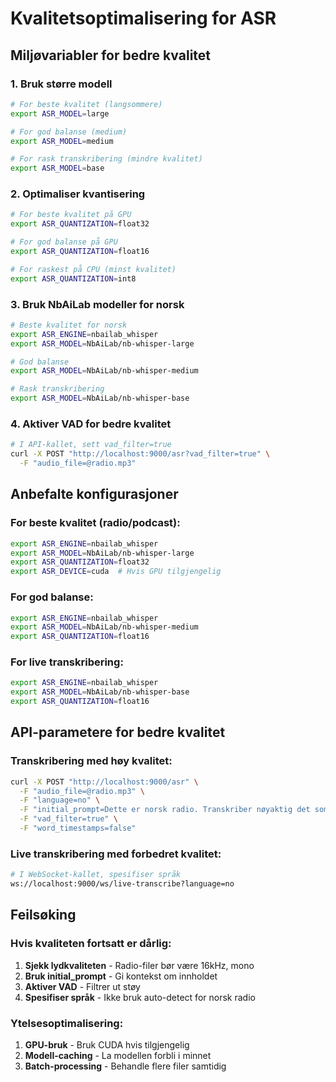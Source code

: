 # Kvalitetsoptimalisering for ASR

## Miljøvariabler for bedre kvalitet

### 1. **Bruk større modell**
```bash
# For beste kvalitet (langsommere)
export ASR_MODEL=large

# For god balanse (medium)
export ASR_MODEL=medium

# For rask transkribering (mindre kvalitet)
export ASR_MODEL=base
```

### 2. **Optimaliser kvantisering**
```bash
# For beste kvalitet på GPU
export ASR_QUANTIZATION=float32

# For god balanse på GPU
export ASR_QUANTIZATION=float16

# For raskest på CPU (minst kvalitet)
export ASR_QUANTIZATION=int8
```

### 3. **Bruk NbAiLab modeller for norsk**
```bash
# Beste kvalitet for norsk
export ASR_ENGINE=nbailab_whisper
export ASR_MODEL=NbAiLab/nb-whisper-large

# God balanse
export ASR_MODEL=NbAiLab/nb-whisper-medium

# Rask transkribering
export ASR_MODEL=NbAiLab/nb-whisper-base
```

### 4. **Aktiver VAD for bedre kvalitet**
```bash
# I API-kallet, sett vad_filter=true
curl -X POST "http://localhost:9000/asr?vad_filter=true" \
  -F "audio_file=@radio.mp3"
```

## Anbefalte konfigurasjoner

### For beste kvalitet (radio/podcast):
```bash
export ASR_ENGINE=nbailab_whisper
export ASR_MODEL=NbAiLab/nb-whisper-large
export ASR_QUANTIZATION=float32
export ASR_DEVICE=cuda  # Hvis GPU tilgjengelig
```

### For god balanse:
```bash
export ASR_ENGINE=nbailab_whisper
export ASR_MODEL=NbAiLab/nb-whisper-medium
export ASR_QUANTIZATION=float16
```

### For live transkribering:
```bash
export ASR_ENGINE=nbailab_whisper
export ASR_MODEL=NbAiLab/nb-whisper-base
export ASR_QUANTIZATION=float16
```

## API-parametere for bedre kvalitet

### Transkribering med høy kvalitet:
```bash
curl -X POST "http://localhost:9000/asr" \
  -F "audio_file=@radio.mp3" \
  -F "language=no" \
  -F "initial_prompt=Dette er norsk radio. Transkriber nøyaktig det som sies." \
  -F "vad_filter=true" \
  -F "word_timestamps=false"
```

### Live transkribering med forbedret kvalitet:
```bash
# I WebSocket-kallet, spesifiser språk
ws://localhost:9000/ws/live-transcribe?language=no
```

## Feilsøking

### Hvis kvaliteten fortsatt er dårlig:
1. **Sjekk lydkvaliteten** - Radio-filer bør være 16kHz, mono
2. **Bruk initial_prompt** - Gi kontekst om innholdet
3. **Aktiver VAD** - Filtrer ut støy
4. **Spesifiser språk** - Ikke bruk auto-detect for norsk radio

### Ytelsesoptimalisering:
1. **GPU-bruk** - Bruk CUDA hvis tilgjengelig
2. **Modell-caching** - La modellen forbli i minnet
3. **Batch-processing** - Behandle flere filer samtidig 